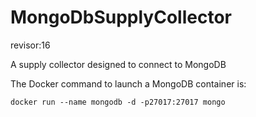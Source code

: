# MongoDbSupplyCollector
revisor:16

A supply collector designed to connect to MongoDB

The Docker command to launch a MongoDB container is:

```docker run --name mongodb -d -p27017:27017 mongo```
